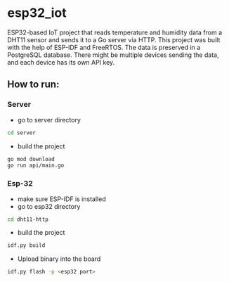# esp32_iot

ESP32-based IoT project that reads temperature and humidity data from a DHT11 sensor and sends it to a Go server via HTTP. This project was built with the help of ESP-IDF and FreeRTOS. The data is preserved in a PostgreSQL database. There might be multiple devices sending the data, and each device has its own API key.

## How to run:
### Server
- go to server directory
```bash
cd server
```
- build the project
```bash
go mod download
go run api/main.go
```

### Esp-32
- make sure ESP-IDF is installed
- go to esp32 directory
```bash
cd dht11-http
```
- build the project
```bash
idf.py build
```
- Upload binary into the board
```bash
idf.py flash -p <esp32 port>
```

